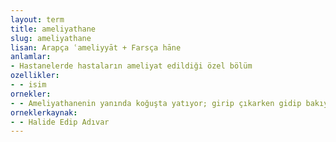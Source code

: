 ```yaml
---
layout: term
title: ameliyathane
slug: ameliyathane
lisan: Arapça ʿameliyyāt + Farsça hāne
anlamlar:
- Hastanelerde hastaların ameliyat edildiği özel bölüm
ozellikler:
- - isim
ornekler:
- - Ameliyathanenin yanında koğuşta yatıyor; girip çıkarken gidip bakıyorum, daima su istiyor.
orneklerkaynak:
- - Halide Edip Adıvar
---
```


